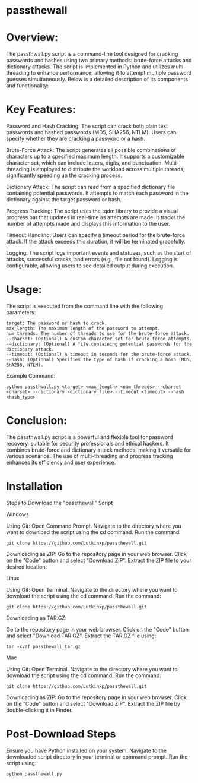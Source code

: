 # passthewall
# Overview:

The passthwall.py script is a command-line tool designed for cracking passwords and hashes using two primary methods: brute-force attacks and dictionary attacks. The script is implemented in Python and utilizes multi-threading to enhance performance, allowing it to attempt multiple password guesses simultaneously. Below is a detailed description of its components and functionality:

# Key Features:

   Password and Hash Cracking:
        The script can crack both plain text passwords and hashed passwords (MD5, SHA256, NTLM).
        Users can specify whether they are cracking a password or a hash.

   Brute-Force Attack:
        The script generates all possible combinations of characters up to a specified maximum length.
        It supports a customizable character set, which can include letters, digits, and punctuation.
        Multi-threading is employed to distribute the workload across multiple threads, significantly speeding up the cracking process.

   Dictionary Attack:
        The script can read from a specified dictionary file containing potential passwords.
        It attempts to match each password in the dictionary against the target password or hash.

   Progress Tracking:
        The script uses the tqdm library to provide a visual progress bar that updates in real-time as attempts are made.
        It tracks the number of attempts made and displays this information to the user.

   Timeout Handling:
        Users can specify a timeout period for the brute-force attack. If the attack exceeds this duration, it will be terminated gracefully.

   Logging:
        The script logs important events and statuses, such as the start of attacks, successful cracks, and errors (e.g., file not found).
        Logging is configurable, allowing users to see detailed output during execution.

# Usage:

The script is executed from the command line with the following parameters:

    target: The password or hash to crack.
    max_length: The maximum length of the password to attempt.
    num_threads: The number of threads to use for the brute-force attack.
    --charset: (Optional) A custom character set for brute-force attempts.
    --dictionary: (Optional) A file containing potential passwords for the dictionary attack.
    --timeout: (Optional) A timeout in seconds for the brute-force attack.
    --hash: (Optional) Specifies the type of hash if cracking a hash (MD5, SHA256, NTLM).

Example Command:

    python passthwall.py <target> <max_length> <num_threads> --charset <charset> --dictionary <dictionary_file> --timeout <timeout> --hash <hash_type>

# Conclusion:

The passthwall.py script is a powerful and flexible tool for password recovery, suitable for security professionals and ethical hackers. It combines brute-force and dictionary attack methods, making it versatile for various scenarios. The use of multi-threading and progress tracking enhances its efficiency and user experience.


# Installation

 Steps to Download the "passthewall" Script


 Windows

 Using Git:
 Open Command Prompt.
 Navigate to the directory where you want to download the script using the cd command.
 Run the command:
 


    git clone https://github.com/Lutkinxp/passthewall.git

 Downloading as ZIP:
   Go to the repository page in your web browser.
   Click on the "Code" button and select "Download ZIP".
   Extract the ZIP file to your desired location.


Linux

 Using Git:
        Open Terminal.
        Navigate to the directory where you want to download the script using the cd command.
        Run the command:

        

    git clone https://github.com/Lutkinxp/passthewall.git

 Downloading as TAR.GZ:

   Go to the repository page in your web browser.
   Click on the "Code" button and select "Download TAR.GZ".
   Extract the TAR.GZ file using:

    

    tar -xvzf passthewall.tar.gz
Mac

   Using Git:
        Open Terminal.
        Navigate to the directory where you want to download the script using the cd command.
        Run the command:

       

    git clone https://github.com/Lutkinxp/passthewall.git

   Downloading as ZIP:
        Go to the repository page in your web browser.
        Click on the "Code" button and select "Download ZIP".
        Extract the ZIP file by double-clicking it in Finder.

# Post-Download Steps

   Ensure you have Python installed on your system.
   Navigate to the downloaded script directory in your terminal or command prompt.
   Run the script using:



    python passthewall.py
